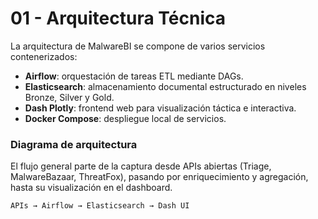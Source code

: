 # 01 - Arquitectura Técnica

La arquitectura de MalwareBI se compone de varios servicios contenerizados:

- **Airflow**: orquestación de tareas ETL mediante DAGs.
- **Elasticsearch**: almacenamiento documental estructurado en niveles Bronze, Silver y Gold.
- **Dash Plotly**: frontend web para visualización táctica e interactiva.
- **Docker Compose**: despliegue local de servicios.

### Diagrama de arquitectura

El flujo general parte de la captura desde APIs abiertas (Triage, MalwareBazaar, ThreatFox), pasando por enriquecimiento y agregación, hasta su visualización en el dashboard.

    APIs → Airflow → Elasticsearch → Dash UI
